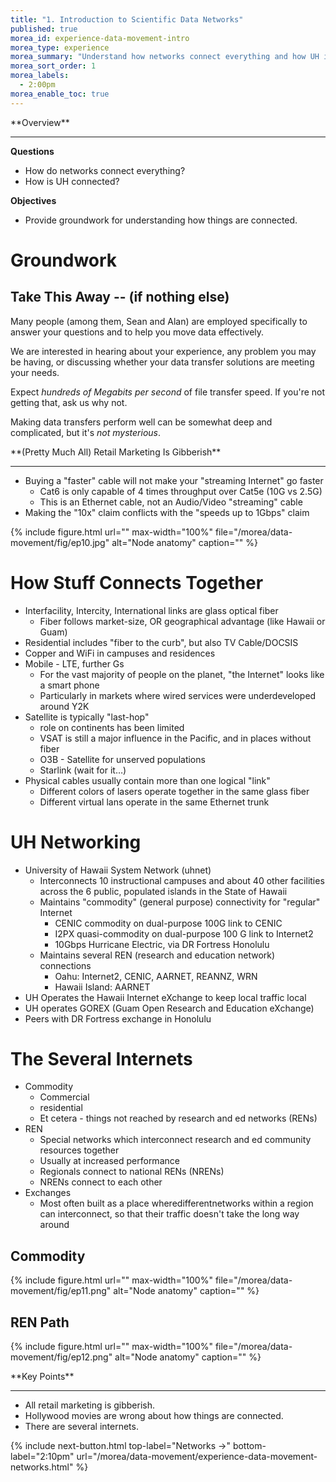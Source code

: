 ```yaml
---
title: "1. Introduction to Scientific Data Networks"
published: true
morea_id: experience-data-movement-intro
morea_type: experience
morea_summary: "Understand how networks connect everything and how UH is connected."
morea_sort_order: 1
morea_labels:
  - 2:00pm
morea_enable_toc: true
---
```


<div class="alert alert-success mt-3" role="alert" markdown="1">
<i class="fa-solid fa-globe fa-xl"></i> **Overview**
<hr/>

**Questions**
  * How do networks connect everything?
  * How is UH connected? 

 **Objectives**
  * Provide groundwork for understanding how things are connected.

</div>

# Groundwork

## Take This Away -- (if nothing else)

Many people (among them, Sean and Alan) are employed specifically to answer your questions and to help you move data effectively.

We are interested in hearing about your experience, any problem you may be having, or discussing whether your data transfer solutions are meeting your needs.

Expect _hundreds of Megabits per second_ of file transfer speed. If you're not getting that, ask us why not.

Making data transfers perform well can be somewhat deep and complicated, but it's _not mysterious_.
<div class="alert alert-info" role="alert" markdown="1">
<i class="fa-solid fa-circle-info fa-xl"></i> **(Pretty Much All) Retail Marketing Is Gibberish**
<hr/>

* Buying a "faster" cable will not make your "streaming Internet" go faster
   * Cat6 is only capable of 4 times throughput over Cat5e (10G vs 2.5G)
   * This is an Ethernet cable, not an Audio/Video "streaming" cable
 * Making the "10x" claim conflicts with the "speeds up to 1Gbps" claim

</div>

{% include figure.html url="" max-width="100%" file="/morea/data-movement/fig/ep10.jpg" alt="Node anatomy" caption="" %}

# How Stuff Connects Together

* Interfacility, Intercity, International links are glass optical fiber
  * Fiber follows market-size, OR geographical advantage (like Hawaii or Guam)
* Residential includes "fiber to the curb", but also TV Cable/DOCSIS
* Copper and WiFi in campuses and residences
* Mobile - LTE, further Gs
  * For the vast majority of people on the planet, "the Internet" looks like a smart phone
  * Particularly in markets where wired services were underdeveloped around Y2K
* Satellite is typically "last-hop"
  * role on continents has been limited
  * VSAT is still a major influence in the Pacific, and in places without fiber
  * O3B - Satellite for unserved populations
  * Starlink (wait for it…)
* Physical cables usually contain more than one logical "link"
  * Different colors of lasers operate together in the same glass fiber
  * Different virtual lans operate in the same Ethernet trunk

# UH Networking

* University of Hawaii System Network (uhnet)
  * Interconnects 10 instructional campuses and about 40 other facilities across the 6 public, populated islands in the State of Hawaii
  * Maintains "commodity" (general purpose) connectivity for "regular" Internet
    * CENIC commodity on dual-purpose 100G link to CENIC
    * I2PX quasi-commodity on dual-purpose 100 G link to Internet2
    * 10Gbps Hurricane Electric, via DR Fortress Honolulu
  * Maintains several REN (research and education network) connections
    * Oahu: Internet2, CENIC, AARNET, REANNZ, WRN
    * Hawaii Island: AARNET
* UH Operates the Hawaii Internet eXchange to keep local traffic local
* UH operates GOREX (Guam Open Research and Education eXchange)
* Peers with DR Fortress exchange in Honolulu

# The Several Internets

* Commodity
  * Commercial
  * residential
  * Et cetera - things not reached by research and ed networks (RENs)
* REN
  * Special networks which interconnect research and ed community resources together
  * Usually at increased performance
  * Regionals connect to national RENs (NRENs)
  * NRENs connect to each other
* Exchanges
  * Most often built as a place wheredifferentnetworks within a region can interconnect, so that their traffic doesn't take the long way around

## Commodity

{% include figure.html url="" max-width="100%" file="/morea/data-movement/fig/ep11.png" alt="Node anatomy" caption="" %}

## REN Path

{% include figure.html url="" max-width="100%" file="/morea/data-movement/fig/ep12.png" alt="Node anatomy" caption="" %}

<div class="alert alert-success mt-3" role="alert" markdown="1">
<i class="fa-solid fa-globe fa-xl"></i> **Key Points**
<hr/>

  * All retail marketing is gibberish. 
  * Hollywood movies are wrong about how things are connected. 
  * There are several internets.
</div>

{% include next-button.html
  top-label="Networks ->"
  bottom-label="2:10pm"
  url="/morea/data-movement/experience-data-movement-networks.html" %}
